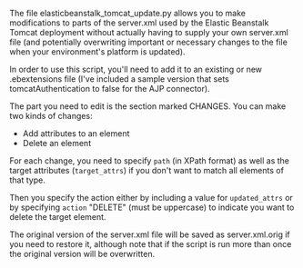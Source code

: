 The file elasticbeanstalk_tomcat_update.py allows you to make modifications to
parts of the server.xml used by the Elastic Beanstalk Tomcat deployment without
actually having to supply your own server.xml file (and potentially overwriting
important or necessary changes to the file when your environment's platform is
updated).

In order to use this script, you'll need to add it to an existing or new
.ebextensions file (I've included a sample version that sets
tomcatAuthentication to false for the AJP connector).

The part you need to edit is the section marked CHANGES. You can make two kinds
of changes:

 - Add attributes to an element
 - Delete an element

For each change, you need to specify `path` (in XPath format) as well as the
target attributes (`target_attrs`) if you don't want to match all elements of
that type.

Then you specify the action either by including a value for `updated_attrs` or
by specifying `action` "DELETE" (must be uppercase) to indicate you want to
delete the target element.

The original version of the server.xml file will be saved as server.xml.orig if
you need to restore it, although note that if the script is run more than once
the original version will be overwritten.
